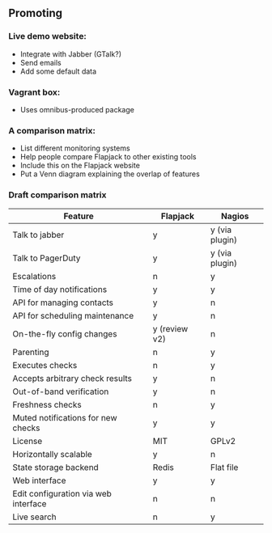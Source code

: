 ## Promoting

### Live demo website:
* Integrate with Jabber (GTalk?)
* Send emails
* Add some default data

### Vagrant box:
* Uses omnibus-produced package

### A comparison matrix:
* List different monitoring systems
* Help people compare Flapjack to other existing tools
* Include this on the Flapjack website
* Put a Venn diagram explaining the overlap of features

### Draft comparison matrix

| Feature                              | Flapjack       | Nagios         |
|--------------------------------------|----------------|----------------|
| Talk to jabber                       | y              | y (via plugin) |
| Talk to PagerDuty                    | y              | y (via plugin) |
| Escalations                          | n              | y              |
| Time of day notifications            | y              | y              |
| API for managing contacts            | y              | n              |
| API for scheduling maintenance       | y              | n              |
| On-the-fly config changes            | y (review v2)  | n              |
| Parenting                            | n              | y              |
| Executes checks                      | n              | y              |
| Accepts arbitrary check results      | y              | n              |
| Out-of-band verification             | y              | n              |
| Freshness checks                     | n              | y              |
| Muted notifications for new checks   | y              | y              |
| License                              | MIT            | GPLv2          |
| Horizontally scalable                | y              | n              |
| State storage backend                | Redis          | Flat file      |
| Web interface                        | y              | y              |
| Edit configuration via web interface | n              | n              |
| Live search                          | n              | y              |
